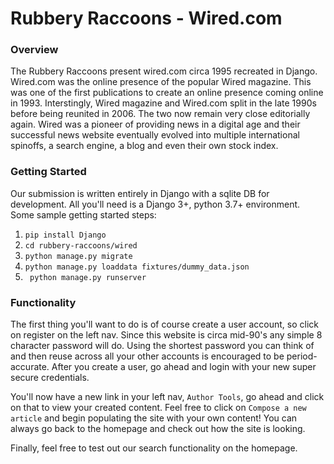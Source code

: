 # Rubbery Raccoons - Wired.com
### Overview
The Rubbery Raccoons present wired.com circa 1995 recreated in Django. Wired.com was the online presence of the popular Wired magazine. This was one of the first publications to create an online presence coming online in 1993. Interstingly, Wired magazine and Wired.com split in the late 1990s before being reunited in 2006. The two now remain very close editorially again. Wired was a pioneer of providing news in a digital age and their successful news website eventually evolved into multiple international spinoffs, a search engine, a blog and even their own stock index.

### Getting Started
Our submission is written entirely in Django with a sqlite DB for development. All you'll need is a Django 3+, python 3.7+ environment. Some sample getting started steps:
1. `pip install Django`
1. `cd rubbery-raccoons/wired`
1. `python manage.py migrate`
1. `python manage.py loaddata fixtures/dummy_data.json`
1. ` python manage.py runserver`

### Functionality
The first thing you'll want to do is of course create a user account, so click on register on the left nav. Since this website is circa mid-90's any simple 8 character password will do. Using the shortest password you can think of and then reuse across all your other accounts is encouraged to be period-accurate. After you create a user, go ahead and login with your new super secure credentials.

You'll now have a new link in your left nav, `Author Tools`, go ahead and click on that to view your created content. Feel free to click on `Compose a new article` and begin populating the site with your own content! You can always go back to the homepage and check out how the site is looking.

Finally, feel free to test out our search functionality on the homepage.
